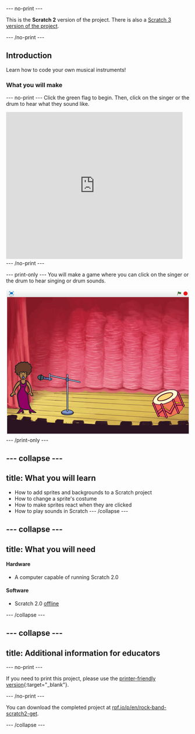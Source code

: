 --- no-print ---

This is the **Scratch 2** version of the project. There is also a [Scratch 3 version of the project](https://projects.raspberrypi.org/en/projects/rock-band).

--- /no-print ---

## Introduction

Learn how to code your own musical instruments!

### What you will make
--- no-print ---
Click the green flag to begin. Then, click on the singer or the drum to hear what they sound like.

<div class="scratch-preview">
  <iframe allowtransparency="true" width="485" height="402" src="https://scratch.mit.edu/projects/embed/26741186/?autostart=false" frameborder="0"></iframe>
</div>
--- /no-print ---

--- print-only ---
You will make a game where you can click on the singer or the drum to hear singing or drum sounds.

![game screenshot](images/demo.png)
--- /print-only ---

--- collapse ---
---
title: What you will learn
---
- How to add sprites and backgrounds to a Scratch project
- How to change a sprite's costume
- How to make sprites react when they are clicked
- How to play sounds in Scratch
--- /collapse ---

--- collapse ---
---
title: What you will need
---

#### Hardware

+ A computer capable of running Scratch 2.0

#### Software

+ Scratch 2.0 [offline](http://rpf.io/scratchoff)

--- /collapse ---

--- collapse ---
---
title: Additional information for educators
---

--- no-print ---

If you need to print this project, please use the [printer-friendly version](https://projects.raspberrypi.org/en/projects/rock-band-scratch2/print){:target="_blank"}.

--- /no-print ---

You can download the completed project at [rpf.io/p/en/rock-band-scratch2-get](http://rpf.io/p/en/rock-band-scratch2-get).

--- /collapse ---


